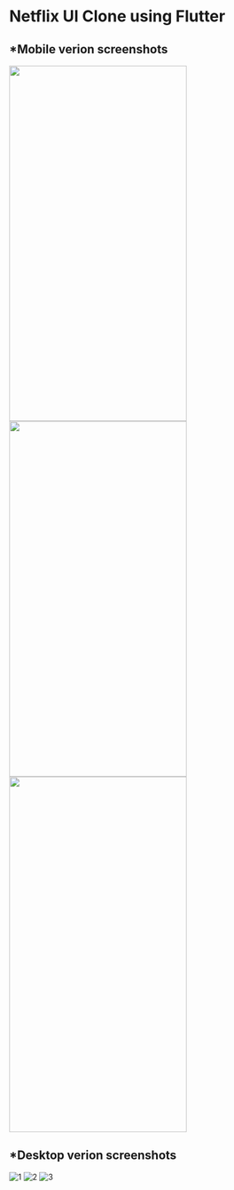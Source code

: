 # Netflix UI Clone using Flutter

## *Mobile verion screenshots

<img src="https://github.com/abhay-2105/Netflix-Clone-Flutter/blob/master/screenshots/netflix%20mobile%20screenshot%20(1).jpeg" width="320" height="640"> <img src="https://github.com/abhay-2105/Netflix-Clone-Flutter/blob/master/screenshots/netflix%20mobile%20screenshot%20(2).jpeg" width="320" height="640"> <img src="https://github.com/abhay-2105/Netflix-Clone-Flutter/blob/master/screenshots/netflix%20mobile%20screenshot%20(3).jpeg" width="320" height="640">

## *Desktop verion screenshots
![1](https://github.com/abhay-2105/Netflix-Clone-Flutter/blob/master/screenshots/netflix%20desktop%20screenshot(1).png)
![2](https://github.com/abhay-2105/Netflix-Clone-Flutter/blob/master/screenshots/netflix%20desktop%20screenshot(2).png)
![3](https://github.com/abhay-2105/Netflix-Clone-Flutter/blob/master/screenshots/netflix%20desktop%20screenshot(3).png)
